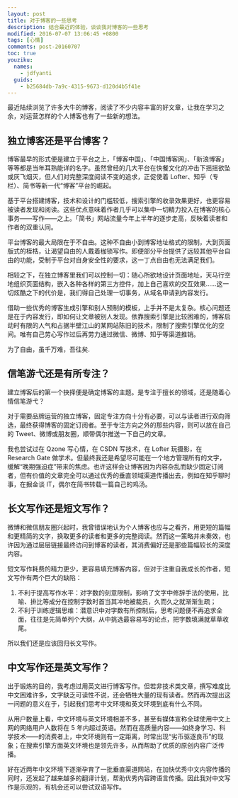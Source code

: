 ```yaml
---
layout: post
title: 对于博客的一些思考
description: 结合最近的体验，谈谈我对博客的一些思考
modified: 2016-07-07 13:06:45 +0800
tags: [心情]
comments: post-20160707
toc: true
youziku:
  names:
    - jdfyanti
  guids:
    - b25684db-7a9c-4315-9673-d120d4b5f41e
---
```


最近陆续浏览了许多大牛的博客，阅读了不少内容丰富的好文章，让我在学习之余，对运营怎样的个人博客也有了一些新的想法。

## 独立博客还是平台博客？

博客最早的形式便是建立于平台之上，「博客中国」、「中国博客网」、「新浪博客」等等都是当年耳熟能详的名字。虽然曾经的几大平台在快餐文化的冲击下摇摇欲坠或灰飞烟灭，但人们对完整深度阅读不变的追求，正促使着 Lofter、知乎（专栏）、简书等新一代“博客”平台的崛起。

基于平台搭建博客，技术和设计的门槛较低，搜索引擎的收录效果更好，也更容易被读者发现和阅读。这些优点意味着作者几乎可以集中一切精力投入在博客的核心事务——写作——之上。「简书」网站流量今年上半年的逐步走高，反映着读者和作者的双重认同。

平台博客的最大局限在于不自由。这种不自由小到博客地址格式的限制，大到页面版式的桎梏，让渴望自由的人戴着枷锁写作。即便部分平台提供了远较其他平台自由的功能，受制于平台对自身安全性的要求，这一丁点自由也无法满足我们。

相较之下，在独立博客里我们可以控制一切：随心所欲地设计页面地址，天马行空地组织页面结构，嵌入各种各样的第三方控件，加上自己喜欢的交互效果……这一切炫酷之下的代价是，我们得自己处理一切事务，从域名申请到内容发行。

借助一些优秀的博客生成引擎和别人预制的模板，上手并不是太复杂。核心问题还是在于内容发行，即如何让文章被别人发现。依靠搜索引擎是比较困难的，博客启动时有限的人气和占据半壁江山的某网站陈旧的技术，限制了搜索引擎优化的空间。唯有自己劳心写作过后再劳力通过微信、微博、知乎等渠道推销。

<span class="jdfyanti">为了自由，虽千万难，吾往矣.</span>

## 信笔游弋还是有所专注？

建立博客后的第一个抉择便是确定博客的主题。是专注于擅长的领域，还是随着心情信笔游弋？

对于需要品牌运营的独立博客，固定专注方向十分有必要，可以与读者进行双向筛选，最终获得博客的固定订阅者。至于专注方向之外的那些内容，则可以放在自己的 Tweet、微博或朋友圈，顺带偶尔推送一下自己的文章。

我也尝试过在 Qzone 写心情，在 CSDN 写技术，在 Lofter 玩摄影，在 Research Gate 做学术。但最终我还是希望尽可能在一个地方管理所有的文字，缓解“晚期强迫症”带来的焦虑。也许这样会让博客因为内容杂乱而缺少固定订阅者，但有价值的文章完全可以通过优秀的垂直领域渠道传播出去，例如在知乎聊时事，在掘金谈 IT，偶尔在简书转载一篇自己的鸡汤。

## 长文写作还是短文写作？

微博和微信朋友圈兴起时，我曾错误地认为个人博客也应与之看齐，用更短的篇幅和更精简的文字，换取更多的读者和更多的完整阅读。然而这一策略并未奏效，也许因为通过层层链接最终访问到博客的读者，其消费偏好还是那些篇幅较长的深度内容。

短文写作耗费的精力更少，更容易填充博客内容，但对于注重自我成长的作者，短文写作有两个巨大的缺陷：

1. 不利于提高写作水平：对字数的刻意限制，影响了文字中修辞手法的使用，比喻、排比等成分在控制字数时首当其冲地被裁员，久而久之就渐渐生疏；
2. 不利于训练逻辑思维：潜意识中对字数有所控制后，思考问题便不再追求全面，往往是先简单列个大纲，从中挑选最容易写的论点，把字数填满就草草收尾。

所以我们还是应该回归长文写作。

## 中文写作还是英文写作？

出于锻炼的目的，我考虑过用英文进行博客写作。但若非技术类文章，撰写难度比中文困难许多，文字缺乏可读性不说，还会牺牲大量的现有读者。然而再次提出这一问题的意义在于，引起我们思考中文环境和英文环境到底有什么不同。

从用户数量上看，中文环境与英文环境相差不多，甚至有媒体宣称全球使用中文上网的网络用户人数将在 5 年内超过英语。然而在高质量内容——如终身学习、科学技术——的消费者上，中文环境则有一定距离，时常出现“劣币驱逐良币”的现象；在搜索引擎方面英文环境也是领先许多，从而帮助了优质的原创内容广泛传播。

好在近两年中文环境下逐渐孕育了一批垂直渠道网站，在加快优秀中文内容传播的同时，还发起了越来越多的翻译计划，帮助优秀内容跨语言传播。因此我对中文写作是乐观的，有机会还可以尝试双语写作。
